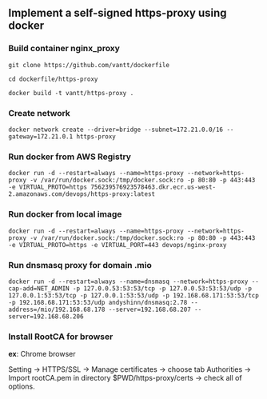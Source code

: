 ## Implement a self-signed https-proxy using docker

### Build container nginx_proxy

```
git clone https://github.com/vantt/dockerfile

cd dockerfile/https-proxy

docker build -t vantt/https-proxy .

```

### Create network

```
docker network create --driver=bridge --subnet=172.21.0.0/16 --gateway=172.21.0.1 https-proxy
```

### Run docker from AWS Registry

```
docker run -d --restart=always --name=https-proxy --network=https-proxy -v /var/run/docker.sock:/tmp/docker.sock:ro -p 80:80 -p 443:443 -e VIRTUAL_PROTO=https 756239576923578463.dkr.ecr.us-west-2.amazonaws.com/devops/https-proxy:latest
```

### Run docker from local image
```
docker run -d --restart=always --name=https-proxy --network=https-proxy -v /var/run/docker.sock:/tmp/docker.sock:ro -p 80:80 -p 443:443 -e VIRTUAL_PROTO=https -e VIRTUAL_PORT=443 devops/nginx-proxy
```

### Run dnsmasq proxy for domain .mio

```
docker run -d --restart=always --name=dnsmasq --network=https-proxy --cap-add=NET_ADMIN -p 127.0.0.53:53:53/tcp -p 127.0.0.53:53:53/udp -p 127.0.0.1:53:53/tcp -p 127.0.0.1:53:53/udp -p 192.168.68.171:53:53/tcp -p 192.168.68.171:53:53/udp andyshinn/dnsmasq:2.78 --address=/mio/192.168.68.178 --server=192.168.68.207 --server=192.168.68.206
```

### Install RootCA for browser

**ex**: Chrome browser

Setting -> HTTPS/SSL -> Manage certificates -> choose tab Authorities -> Import rootCA.pem in directory  $PWD/https-proxy/certs -> check all of options.
